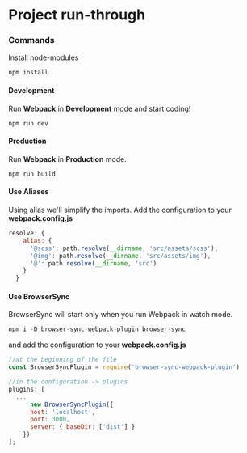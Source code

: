 # Project run-through

### Commands
Install node-modules

```
npm install
```

#### Development

Run **Webpack** in **Development** mode and start coding!

```
npm run dev
```

#### Production

Run **Webpack** in **Production** mode.

```
npm run build
```


#### Use Aliases
Using alias we'll simplify the imports. 
Add the configuration to your **webpack.config.js**

```javascript
resolve: {
    alias: {
      '@scss': path.resolve(__dirname, 'src/assets/scss'),
      '@img': path.resolve(__dirname, 'src/assets/img'),
      '@': path.resolve(__dirname, 'src')
    }
  }
  ```


#### Use BrowserSync

BrowserSync will start only when you run Webpack in watch mode.

```javascript
npm i -D browser-sync-webpack-plugin browser-sync
```
and add the configuration to your **webpack.config.js**

```javascript
//at the beginning of the file
const BrowserSyncPlugin = require('browser-sync-webpack-plugin')

//in the configuration -> plugins
plugins: [
  ...
      new BrowserSyncPlugin({
      host: 'localhost',
      port: 3000,
      server: { baseDir: ['dist'] }
    })
];
```